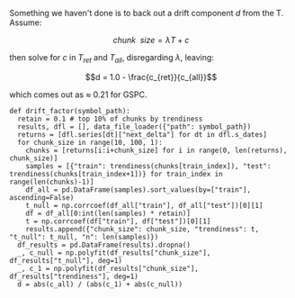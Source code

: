 Something we haven't done is to back out a drift component $d$ from the T. Assume:

  $$chunk\enspace size = \lambda T + c $$

then solve for $c$ in $T_{ret}$ and $T_{all}$, disregarding $\lambda$, leaving:
  
  $$d = 1.0 - \frac{c_{ret}}{c_{all}}$$

which comes out as $\approx$ 0.21 for GSPC.

```
def drift_factor(symbol_path):
  retain = 0.1 # top 10% of chunks by trendiness
  results, dfl = [], data_file_loader({"path": symbol_path})
  returns = [dfl.series[dt]["next_delta"] for dt in dfl.s_dates]
  for chunk_size in range(10, 100, 1):
    chunks = [returns[i:i+chunk_size] for i in range(0, len(returns), chunk_size)]
    samples = [{"train": trendiness(chunks[train_index]), "test": trendiness(chunks[train_index+1])} for train_index in range(len(chunks)-1)]
    df_all = pd.DataFrame(samples).sort_values(by=["train"], ascending=False)
    t_null = np.corrcoef(df_all["train"], df_all["test"])[0][1]
    df = df_all[0:int(len(samples) * retain)]
    t = np.corrcoef(df["train"], df["test"])[0][1]
    results.append({"chunk_size": chunk_size, "trendiness": t, "t_null": t_null, "n": len(samples)})
  df_results = pd.DataFrame(results).dropna()
  _, c_null = np.polyfit(df_results["chunk_size"], df_results["t_null"], deg=1)
  _, c_1 = np.polyfit(df_results["chunk_size"], df_results["trendiness"], deg=1)
  d = abs(c_all) / (abs(c_1) + abs(c_null))
```
